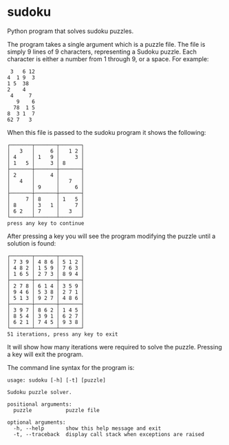 sudoku
======

Python program that solves sudoku puzzles.

The program takes a single argument which is a puzzle file. The file is
simply 9 lines of 9 characters, representing a Sudoku puzzle. Each character
is either a number from 1 through 9, or a space. For example:

     3   6 12
    4  1 9  3
    1 5  38  
    2    4   
     4     7 
       9    6
      78  1 5
    8  3 1  7
    62 7   3 

When this file is passed to the sudoku program it shows the following:

    ┌───────┬───────┬───────┐
    │   3   │     6 │   1 2 │
    │ 4     │ 1   9 │     3 │
    │ 1   5 │     3 │ 8     │
    ├───────┼───────┼───────┤
    │ 2     │     4 │       │
    │   4   │       │   7   │
    │       │ 9     │     6 │
    ├───────┼───────┼───────┤
    │     7 │ 8     │ 1   5 │
    │ 8     │ 3   1 │     7 │
    │ 6 2   │ 7     │   3   │
    └───────┴───────┴───────┘
    press any key to continue

After pressing a key you will see the program modifying the puzzle until a
solution is found:

    ┌───────┬───────┬───────┐
    │ 7 3 9 │ 4 8 6 │ 5 1 2 │
    │ 4 8 2 │ 1 5 9 │ 7 6 3 │
    │ 1 6 5 │ 2 7 3 │ 8 9 4 │
    ├───────┼───────┼───────┤
    │ 2 7 8 │ 6 1 4 │ 3 5 9 │
    │ 9 4 6 │ 5 3 8 │ 2 7 1 │
    │ 5 1 3 │ 9 2 7 │ 4 8 6 │
    ├───────┼───────┼───────┤
    │ 3 9 7 │ 8 6 2 │ 1 4 5 │
    │ 8 5 4 │ 3 9 1 │ 6 2 7 │
    │ 6 2 1 │ 7 4 5 │ 9 3 8 │
    └───────┴───────┴───────┘
    51 iterations, press any key to exit

It will show how many iterations were required to solve the puzzle. Pressing a
key will exit the program.

The command line syntax for the program is:

    usage: sudoku [-h] [-t] [puzzle]

    Sudoku puzzle solver.

    positional arguments:
      puzzle           puzzle file

    optional arguments:
      -h, --help       show this help message and exit
      -t, --traceback  display call stack when exceptions are raised
